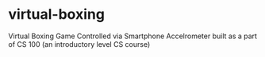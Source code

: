 # virtual-boxing
Virtual Boxing Game Controlled via Smartphone Accelrometer built as a part of CS 100 (an introductory level CS course)
